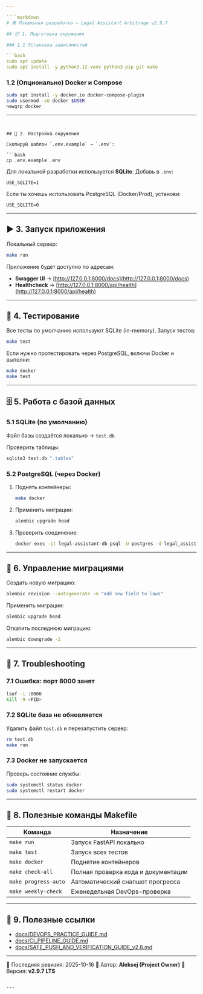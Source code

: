 ```yaml
---

````markdown
# 🛠 Локальная разработка — Legal Assistant Arbitrage v2.9.7

## 📦 1. Подготовка окружения

### 1.1 Установка зависимостей

```bash
sudo apt update
sudo apt install -y python3.12-venv python3-pip git make
````

### 1.2 (Опционально) Docker и Compose

```bash
sudo apt install -y docker.io docker-compose-plugin
sudo usermod -aG docker $USER
newgrp docker
```

---
```


## 🔐 2. Настройка окружения

Скопируй шаблон `.env.example` → `.env`:

```bash
cp .env.example .env
```

Для локальной разработки используется **SQLite**.
Добавь в `.env`:

```dotenv
USE_SQLITE=1
```

Если ты хочешь использовать PostgreSQL (Docker/Prod), установи:

```dotenv
USE_SQLITE=0
```

---

## ▶️ 3. Запуск приложения

Локальный сервер:

```bash
make run
```

Приложение будет доступно по адресам:

- **Swagger UI** → [http://127.0.0.1:8000/docs](http://127.0.0.1:8000/docs)
- **Healthcheck** → [http://127.0.0.1:8000/api/health](http://127.0.0.1:8000/api/health)

---

## 🧪 4. Тестирование

Все тесты по умолчанию используют SQLite (in-memory).
Запуск тестов:

```bash
make test
```

Если нужно протестировать через PostgreSQL, включи Docker и выполни:

```bash
make docker
make test
```

---

## 🗄️ 5. Работа с базой данных

### 5.1 SQLite (по умолчанию)

Файл базы создаётся локально → `test.db`

Проверить таблицы:

```bash
sqlite3 test.db ".tables"
```

### 5.2 PostgreSQL (через Docker)

1. Поднять контейнеры:

   ```bash
   make docker
   ```

2. Применить миграции:

   ```bash
   alembic upgrade head
   ```

3. Проверить соединение:

   ```bash
   docker exec -it legal-assistant-db psql -U postgres -d legal_assistant
   ```

---

## 🧩 6. Управление миграциями

Создать новую миграцию:

```bash
alembic revision --autogenerate -m "add new field to laws"
```

Применить миграции:

```bash
alembic upgrade head
```

Откатить последнюю миграцию:

```bash
alembic downgrade -1
```

---

## 🧨 7. Troubleshooting

### 7.1 Ошибка: порт 8000 занят

```bash
lsof -i :8000
kill -9 <PID>
```

### 7.2 SQLite база не обновляется

Удалить файл `test.db` и перезапустить сервер:

```bash
rm test.db
make run
```

### 7.3 Docker не запускается

Проверь состояние службы:

```bash
sudo systemctl status docker
sudo systemctl restart docker
```

---

## 🧭 8. Полезные команды Makefile

| Команда              | Назначение                          |
| -------------------- | ----------------------------------- |
| `make run`           | Запуск FastAPI локально             |
| `make test`          | Запуск всех тестов                  |
| `make docker`        | Поднятие контейнеров                |
| `make check-all`     | Полная проверка кода и документации |
| `make progress-auto` | Автоматический снапшот прогресса    |
| `make weekly-check`  | Еженедельная DevOps-проверка        |

---

## 📘 9. Полезные ссылки

- [docs/DEVOPS_PRACTICE_GUIDE.md](./DEVOPS_PRACTICE_GUIDE.md)
- [docs/CI_PIPELINE_GUIDE.md](./CI_PIPELINE_GUIDE.md)
- [docs/SAFE_PUSH_AND_VERIFICATION_GUIDE_v2.8.md](./SAFE_PUSH_AND_VERIFICATION_GUIDE_v2.8.md)

---

📅 Последняя ревизия: 2025-10-16
👤 Автор: **Aleksej (Project Owner)**
🔖 Версия: **v2.9.7 LTS**

```

---
```

